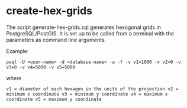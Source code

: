 # create-hex-grids

The script generate-hex-grids.sql generates hexogonal grids in
PostgreSQL/PostGIS. It is set up to be called from a terminal with the
parameters as command line arguments. 

Example:

`psql -U <user-name> -d <database-name> -a -f -v v1=1000 -v v2=0 -v v3=0 -v v4=5000 -v v5=5000`

where

`v1 = diameter of each hexagon in the units of the projection
v2 = minimum x coordinate
v3 = minimum y coordinate
v4 = maximum x coordinate
v5 = maximum y coordinate`
